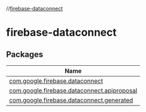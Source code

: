 //[firebase-dataconnect](index.md)

# firebase-dataconnect

## Packages

| Name |
|---|
| [com.google.firebase.dataconnect](firebase-dataconnect/com.google.firebase.dataconnect/index.md) |
| [com.google.firebase.dataconnect.apiproposal](firebase-dataconnect/com.google.firebase.dataconnect.apiproposal/index.md) |
| [com.google.firebase.dataconnect.generated](firebase-dataconnect/com.google.firebase.dataconnect.generated/index.md) |
